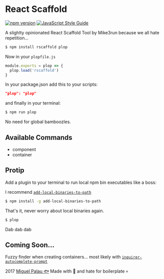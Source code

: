 # React Scaffold

[![npm version](https://badge.fury.io/js/rscaffold.svg)](https://badge.fury.io/js/rscaffold)
[![JavaScript Style Guide](https://img.shields.io/badge/code_style-standard-brightgreen.svg)](https://standardjs.com)

A slighlty opinionated React Scaffold Tool by Mike3run because we all hate repetition...

```bash
$ npm install rscaffold plop
```

Now in your `plopfile.js`

```js
module.exports = plop => {
  plop.load('rscaffold')
}
```

In your package.json add this to your scripts:

```json
"plop": "plop"
```

and finally in your terminal:

```bash
$ npm run plop
```

No need for global bamboozles.

## Available Commands

* component
* container

## Protip

Add a plugin to your terminal to run local npm bin executables like a boss:

I recommend [`add-local-binaries-to-path`](https://www.npmjs.com/package/add-local-binaries-to-path)

```bash
$ npm install -g add-local-binaries-to-path
```

That's it, never worry about local binaries again.

```sh
$ plop
```

Dab dab dab

## Coming Soon...

Fuzzy finder when creating containers... most likely with [`inquirer-autocomplete-prompt`](https://github.com/mokkabonna/inquirer-autocomplete-prompt)

2017 [Miguel Palau 🐟](https://www.twitter.com/mpalau) Made with 💖 and hate for boilerplate 💀
